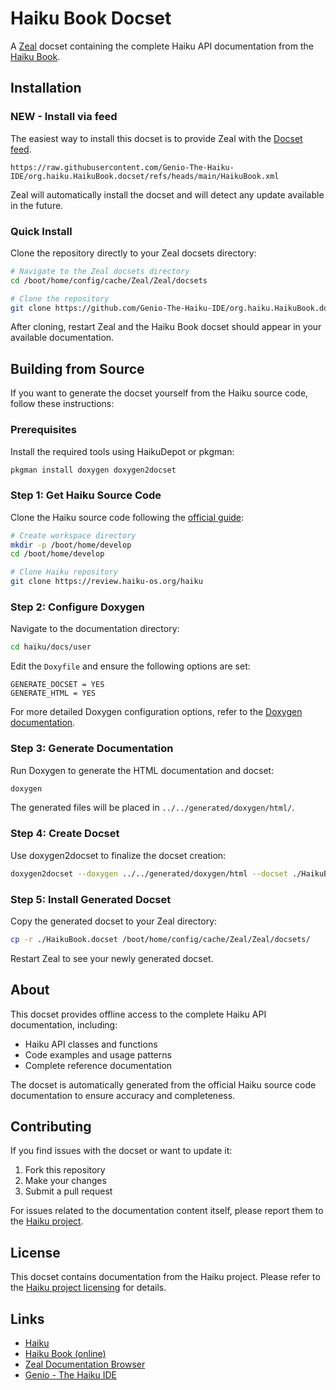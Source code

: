 # Haiku Book Docset

A [Zeal](https://zealdocs.org/) docset containing the complete Haiku API documentation from the [Haiku Book](https://www.haiku-os.org/docs/api/).

## Installation

### NEW - Install via feed

The easiest way to install this docset is to provide Zeal with the [Docset feed](https://raw.githubusercontent.com/Genio-The-Haiku-IDE/org.haiku.HaikuBook.docset/refs/heads/main/HaikuBook.xml).

```
https://raw.githubusercontent.com/Genio-The-Haiku-IDE/org.haiku.HaikuBook.docset/refs/heads/main/HaikuBook.xml
```

Zeal will automatically install the docset and will detect any update available in the future.

### Quick Install

Clone the repository directly to your Zeal docsets directory:

```bash
# Navigate to the Zeal docsets directory
cd /boot/home/config/cache/Zeal/Zeal/docsets

# Clone the repository
git clone https://github.com/Genio-The-Haiku-IDE/org.haiku.HaikuBook.docset/
```

After cloning, restart Zeal and the Haiku Book docset should appear in your available documentation.

## Building from Source

If you want to generate the docset yourself from the Haiku source code, follow these instructions:

### Prerequisites

Install the required tools using HaikuDepot or pkgman:

```bash
pkgman install doxygen doxygen2docset
```

### Step 1: Get Haiku Source Code

Clone the Haiku source code following the [official guide](https://www.haiku-os.org/guides/building/get-source-git/):

```bash
# Create workspace directory
mkdir -p /boot/home/develop
cd /boot/home/develop

# Clone Haiku repository
git clone https://review.haiku-os.org/haiku
```

### Step 2: Configure Doxygen

Navigate to the documentation directory:

```bash
cd haiku/docs/user
```

Edit the `Doxyfile` and ensure the following options are set:

```
GENERATE_DOCSET = YES
GENERATE_HTML = YES
```

For more detailed Doxygen configuration options, refer to the [Doxygen documentation](http://www.doxygen.nl/manual/config.html).

### Step 3: Generate Documentation

Run Doxygen to generate the HTML documentation and docset:

```bash
doxygen
```

The generated files will be placed in `../../generated/doxygen/html/`.

### Step 4: Create Docset

Use doxygen2docset to finalize the docset creation:

```bash
doxygen2docset --doxygen ../../generated/doxygen/html --docset ./HaikuBook.docset
```

### Step 5: Install Generated Docset

Copy the generated docset to your Zeal directory:

```bash
cp -r ./HaikuBook.docset /boot/home/config/cache/Zeal/Zeal/docsets/
```

Restart Zeal to see your newly generated docset.

## About

This docset provides offline access to the complete Haiku API documentation, including:

- Haiku API classes and functions
- Code examples and usage patterns
- Complete reference documentation

The docset is automatically generated from the official Haiku source code documentation to ensure accuracy and completeness.

## Contributing

If you find issues with the docset or want to update it:

1. Fork this repository
2. Make your changes
3. Submit a pull request

For issues related to the documentation content itself, please report them to the [Haiku project](https://dev.haiku-os.org/).

## License

This docset contains documentation from the Haiku project. Please refer to the [Haiku project licensing](https://www.haiku-os.org/about/license/) for details.

## Links

- [Haiku](https://www.haiku-os.org/)
- [Haiku Book (online)](https://www.haiku-os.org/docs/api/)
- [Zeal Documentation Browser](https://zealdocs.org/)
- [Genio - The Haiku IDE](https://github.com/Genio-The-Haiku-IDE)
